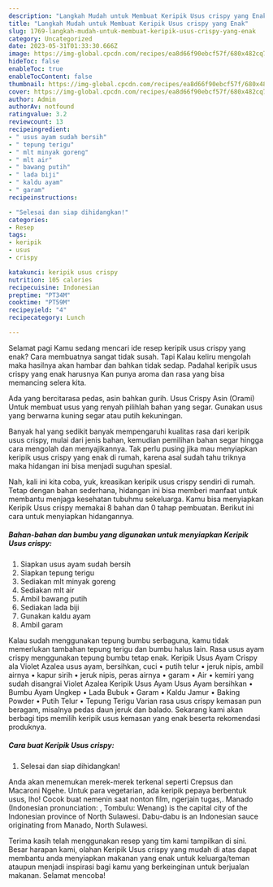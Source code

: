 ```yaml
---
description: "Langkah Mudah untuk Membuat Keripik Usus crispy yang Enak"
title: "Langkah Mudah untuk Membuat Keripik Usus crispy yang Enak"
slug: 1769-langkah-mudah-untuk-membuat-keripik-usus-crispy-yang-enak
category: Uncategorized
date: 2023-05-31T01:33:30.666Z
image: https://img-global.cpcdn.com/recipes/ea8d66f90ebcf57f/680x482cq70/keripik-usus-crispy-foto-resep-utama.jpg
hideToc: false
enableToc: true
enableTocContent: false
thumbnail: https://img-global.cpcdn.com/recipes/ea8d66f90ebcf57f/680x482cq70/keripik-usus-crispy-foto-resep-utama.jpg
cover: https://img-global.cpcdn.com/recipes/ea8d66f90ebcf57f/680x482cq70/keripik-usus-crispy-foto-resep-utama.jpg
author: Admin
authorAv: notfound
ratingvalue: 3.2
reviewcount: 13
recipeingredient:
- " usus ayam sudah bersih"
- " tepung terigu"
- " mlt minyak goreng"
- " mlt air"
- " bawang putih"
- " lada biji"
- " kaldu ayam"
- " garam"
recipeinstructions:

- "Selesai dan siap dihidangkan!"
categories:
- Resep
tags:
- keripik
- usus
- crispy

katakunci: keripik usus crispy 
nutrition: 105 calories
recipecuisine: Indonesian
preptime: "PT34M"
cooktime: "PT59M"
recipeyield: "4"
recipecategory: Lunch

---
```



Selamat pagi Kamu sedang mencari ide resep keripik usus crispy yang enak? Cara membuatnya sangat tidak susah. Tapi Kalau keliru mengolah maka hasilnya akan hambar dan bahkan tidak sedap. Padahal keripik usus crispy yang enak harusnya Kan punya aroma dan rasa yang bisa memancing selera kita.


Ada yang bercitarasa pedas, asin bahkan gurih. Usus Crispy Asin (Orami) Untuk membuat usus yang renyah pilihlah bahan yang segar. Gunakan usus yang berwarna kuning segar atau putih kekuningan.

Banyak hal yang sedikit banyak mempengaruhi kualitas rasa dari keripik usus crispy, mulai dari jenis bahan, kemudian pemilihan bahan segar hingga cara mengolah dan menyajikannya. Tak perlu pusing jika mau menyiapkan keripik usus crispy yang enak di rumah, karena asal sudah tahu triknya maka hidangan ini bisa menjadi suguhan spesial.


Nah, kali ini kita coba, yuk, kreasikan keripik usus crispy sendiri di rumah. Tetap dengan bahan sederhana, hidangan ini bisa memberi manfaat untuk membantu menjaga kesehatan tubuhmu sekeluarga. Kamu bisa menyiapkan Keripik Usus crispy memakai 8 bahan dan 0 tahap pembuatan. Berikut ini cara untuk menyiapkan hidangannya.

<!--inarticleads1-->

##### Bahan-bahan dan bumbu yang digunakan untuk menyiapkan Keripik Usus crispy:

1. Siapkan  usus ayam sudah bersih
1. Siapkan  tepung terigu
1. Sediakan  mlt minyak goreng
1. Sediakan  mlt air
1. Ambil  bawang putih
1. Sediakan  lada biji
1. Gunakan  kaldu ayam
1. Ambil  garam


Kalau sudah menggunakan tepung bumbu serbaguna, kamu tidak memerlukan tambahan tepung terigu dan bumbu halus lain. Rasa usus ayam crispy menggunakan tepung bumbu tetap enak. Keripik Usus Ayam Crispy ala Violet Azalea usus ayam, bersihkan, cuci • putih telur • jeruk nipis, ambil airnya • kapur sirih • jeruk nipis, peras airnya • garam • Air • kemiri yang sudah disangrai Violet Azalea Keripik Usus Ayam Usus Ayam bersihkan • Bumbu Ayam Ungkep • Lada Bubuk • Garam • Kaldu Jamur • Baking Powder • Putih Telur • Tepung Terigu Varian rasa usus crispy kemasan pun beragam, misalnya pedas daun jeruk dan balado. Sekarang kami akan berbagi tips memilih keripik usus kemasan yang enak beserta rekomendasi produknya. 

<!--inarticleads2-->

##### Cara buat Keripik Usus crispy:


1. Selesai dan siap dihidangkan!

Anda akan menemukan merek-merek terkenal seperti Crepsus dan Macaroni Ngehe. Untuk para vegetarian, ada keripik pepaya berbentuk usus, lho! Cocok buat nemenin saat nonton film, ngerjain tugas,. Manado (Indonesian pronunciation: , Tombulu: Wenang) is the capital city of the Indonesian province of North Sulawesi. Dabu-dabu is an Indonesian sauce originating from Manado, North Sulawesi. 

Terima kasih telah menggunakan resep yang tim kami tampilkan di sini. Besar harapan kami, olahan Keripik Usus crispy yang mudah di atas dapat membantu anda menyiapkan makanan yang enak untuk keluarga/teman ataupun menjadi inspirasi bagi kamu yang berkeinginan untuk berjualan makanan. Selamat mencoba!
